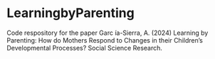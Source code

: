 # LearningbyParenting
Code respository for the paper Garc ́ıa-Sierra, A. (2024) Learning by Parenting: How do Mothers Respond to Changes in their Children’s Developmental Processes? Social Science Research.
